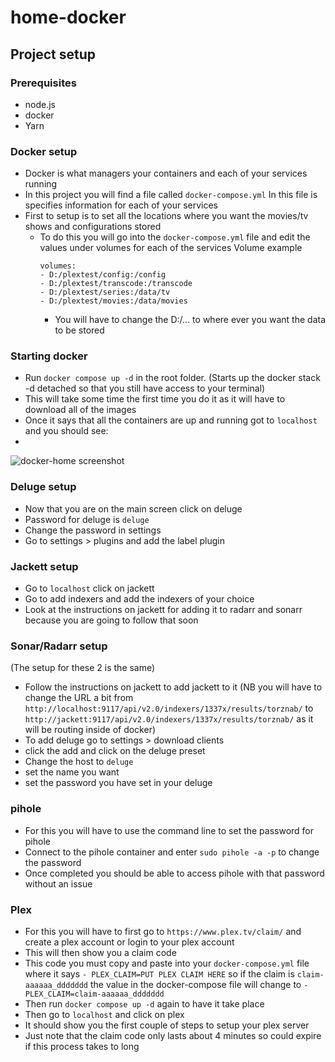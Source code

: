# home-docker

## Project setup

### Prerequisites

- node.js
- docker
- Yarn

### Docker setup

- Docker is what managers your containers and each of your services running
- In this project you will find a file called `docker-compose.yml` In this file is specifies information for each of your services
- First to setup is to set all the locations where you want the movies/tv shows and configurations stored
  - To do this you will go into the `docker-compose.yml` file and edit the values under volumes for each of the services
    Volume example
    ```
    volumes:
    - D:/plextest/config:/config
    - D:/plextest/transcode:/transcode
    - D:/plextest/series:/data/tv
    - D:/plextest/movies:/data/movies
    ```
    - You will have to change the D:/... to where ever you want the data to be stored

### Starting docker

- Run `docker compose up -d` in the root folder. (Starts up the docker stack -d detached so that you still have access to your terminal)
- This will take some time the first time you do it as it will have to download all of the images
- Once it says that all the containers are up and running got to `localhost` and you should see:
- 
![docker-home screenshot ](https://user-images.githubusercontent.com/36222895/140610145-097fcbe2-7e9a-479e-aa98-0b6c3317f148.png)

### Deluge setup

- Now that you are on the main screen click on deluge
- Password for deluge is `deluge`
- Change the password in settings
- Go to settings > plugins and add the label plugin

### Jackett setup

- Go to `localhost` click on jackett
- Go to add indexers and add the indexers of your choice
- Look at the instructions on jackett for adding it to radarr and sonarr because you are going to follow that soon

### Sonar/Radarr setup

(The setup for these 2 is the same)

- Follow the instructions on jackett to add jackett to it (NB you will have to change the URL a bit from `http://localhost:9117/api/v2.0/indexers/1337x/results/torznab/` to `http://jackett:9117/api/v2.0/indexers/1337x/results/torznab/` as it will be routing inside of docker)
- To add deluge go to settings > download clients
- click the add and click on the deluge preset
- Change the host to `deluge`
- set the name you want
- set the password you have set in your deluge

### pihole

- For this you will have to use the command line to set the password for pihole
- Connect to the pihole container and enter `sudo pihole -a -p` to change the password
- Once completed you should be able to access pihole with that password without an issue

### Plex

- For this you will have to first go to `https://www.plex.tv/claim/` and create a plex account or login to your plex account
- This will then show you a claim code
- This code you must copy and paste into your `docker-compose.yml` file where it says `- PLEX_CLAIM=PUT PLEX CLAIM HERE` so if the claim is `claim-aaaaaa_ddddddd` the value in the docker-compose file will change to `- PLEX_CLAIM=claim-aaaaaa_ddddddd`
- Then run `docker compose up -d` again to have it take place
- Then go to `localhost` and click on plex
- It should show you the first couple of steps to setup your plex server
- Just note that the claim code only lasts about 4 minutes so could expire if this process takes to long
